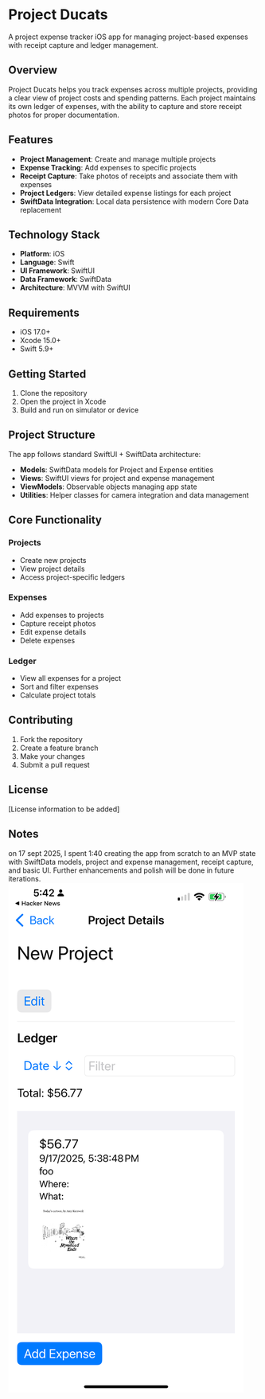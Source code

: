 # Project Ducats

A project expense tracker iOS app for managing project-based expenses with receipt capture and ledger management.

## Overview

Project Ducats helps you track expenses across multiple projects, providing a clear view of project costs and spending patterns. Each project maintains its own ledger of expenses, with the ability to capture and store receipt photos for proper documentation.

## Features

- **Project Management**: Create and manage multiple projects
- **Expense Tracking**: Add expenses to specific projects
- **Receipt Capture**: Take photos of receipts and associate them with expenses
- **Project Ledgers**: View detailed expense listings for each project
- **SwiftData Integration**: Local data persistence with modern Core Data replacement

## Technology Stack

- **Platform**: iOS
- **Language**: Swift
- **UI Framework**: SwiftUI
- **Data Framework**: SwiftData
- **Architecture**: MVVM with SwiftUI

## Requirements

- iOS 17.0+
- Xcode 15.0+
- Swift 5.9+

## Getting Started

1. Clone the repository
2. Open the project in Xcode
3. Build and run on simulator or device

## Project Structure

The app follows standard SwiftUI + SwiftData architecture:

- **Models**: SwiftData models for Project and Expense entities
- **Views**: SwiftUI views for project and expense management
- **ViewModels**: Observable objects managing app state
- **Utilities**: Helper classes for camera integration and data management

## Core Functionality

### Projects
- Create new projects
- View project details
- Access project-specific ledgers

### Expenses
- Add expenses to projects
- Capture receipt photos
- Edit expense details
- Delete expenses

### Ledger
- View all expenses for a project
- Sort and filter expenses
- Calculate project totals

## Contributing

1. Fork the repository
2. Create a feature branch
3. Make your changes
4. Submit a pull request

## License

[License information to be added]


## Notes

on 17 sept 2025, I spent 1:40 creating the app from scratch to an MVP state with SwiftData models, project and expense management, receipt capture, and basic UI. Further enhancements and polish will be done in future iterations.
![Ducats MVP](./Ducats/DucatsMVP.png)



